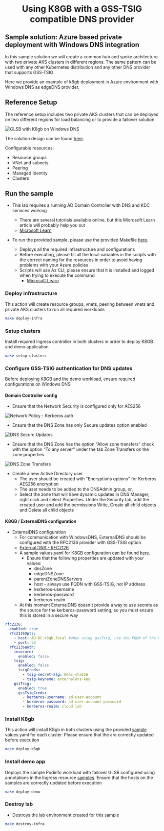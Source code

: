 <h1 align="center" style="margin-top: 0;">Using K8GB with a GSS-TSIG compatible DNS provider</h1>

## Sample solution: Azure based private deployment with Windows DNS integration

In this sample solution we will create a common hub and spoke architecture with two private AKS clusters in different regions. The same pattern can be used with any other Kubernetes distribution and any other DNS provider that supports GSS-TSIG.

Here we provide an example of k8gb deployment in Azure environment with Windows DNS as edgeDNS provider.

## Reference Setup

The reference setup includes two private AKS clusters that can be deployed on two different regions for load balancing or to provide a failover solution.

![GLSB with K8gb on Windows DNS](/docs/examples/windowsdns/images/k8gb_solution.png?raw=true "GLSB with K8gb on Windows DNS")

The solution design can be found [here](https://github.com/k8gb-io/k8gb/tree/master/docs/examples/windowsdns/).

Configurable resources:

* Resource groups
* VNet and subnets
* Peering
* Managed Identity
* Clusters

## Run the sample

* This lab requires a running AD Domain Controller with DNS and KDC services working
    * There are several tutorials available online, but this Microsoft Learn article will probably help you out 
    * [Microsoft Learn](https://learn.microsoft.com/en-us/windows-server/identity/ad-ds/deploy/install-active-directory-domain-services--level-100- "Install Active Directory")

* To run the provided sample, please use the provided Makefile [here](https://github.com/k8gb-io/k8gb/tree/master/docs/examples/windowsdns/).
    * Deploys all the required infrastructure and configurations
    * Before executing, please fill all the local variables in the scripts with the correct naming for the resources in order to avoid having problems with your Azure policies
    * Scripts will use Az CLI, please ensure that it is installed and logged when trying to execute the command
        * [Microsoft Learn](https://learn.microsoft.com/en-us/cli/azure/install-azure-cli "Install Az CLI")

### Deploy infrastructure

This action will create resource groups, vnets, peering between vnets and private AKS clusters to run all required workloads

```sh
make deploy-infra
```

### Setup clusters

Install required Ingress controller in both clusters in order to deploy K8GB and demo application

```sh
make setup-clusters
```

### Configure GSS-TSIG authentication for DNS updates

Before deploying K8GB and the demo workload, ensure required configurations on Windows DNS

#### Domain Controller config

* Ensure that the Network Security is configured only for AES256

![Network Policy - Kerberos auth](/docs/examples/windowsdns/images/LocalSecuryPolicyNetworkKerberos.png?raw=true "Network Policy - Kerberos auth")

* Ensure that the DNS Zone has only Secure updates option enabled

![DNS Secure Updates](/docs/examples/windowsdns/images/DNSSecureUpdates.png "DNS Secure Updates")

* Ensure that the DNS Zone has the option "Allow zone transfers" check with the option "To any server" under the tab Zone Transfers on the zone properties

![DNS Zone Transfers](/docs/examples/windowsdns/images/DNSZoneTransfers.png "DNS Zone Transfers")

* Create a new Active Directory user
    * The user should be created with "Encryptions options" for Kerberos AES256 encryption
    * The user needs to be added to the DNSAdmin group, or,
    * Select the zone that will have dynamic updates in DNS Manager, right click and select Properties. Under the Security tab, add the created user and add the permissions Write, Create all child objects and Delete all child objects

#### K8GB / ExternalDNS configuration

* ExternalDNS configuration
    * For communication with WindowsDNS, ExternalDNS should be configured with the RFC2136 provider with GSS-TSIG option
    * [External DNS - RFC2126](https://github.com/kubernetes-sigs/external-dns/blob/master/docs/tutorials/rfc2136.md "RFC2136 documentation")
    * A sample values.yaml for K8GB configuration can be found [here](https://github.com/k8gb-io/k8gb/tree/master/docs/examples/windowsdns/k8gb/).
        * Ensure that the following properties are updated with your values:
            * dnsZone
            * edgeDNSZone
            * parentZoneDNSServers
            * host - always use FQDN with GSS-TSIG, not IP address
            * kerberos-username
            * kerberos-password
            * kerberos-realm
    * At this moment ExternalDNS doesn't provide a way to use secrets as the source for the kerberos-password setting, so you must ensure this is stored in a secure way

```yaml
rfc2136:
  enabled: true
  rfc2136Opts:
    - host: AD-DC.k8gb.local #when using gssTsig, use the FQDN of the host, not an IP
    - port: 53
  rfc2136auth:
    insecure: 
      enabled: false
    tsig:
      enabled: false
      tsigCreds:
        - tsig-secret-alg: hmac-sha256
        - tsig-keyname: externaldns-key
    gssTsig:
      enabled: true
      gssTsigCreds:
        - kerberos-username: ad-user-account
        - kerberos-password: ad-user-account-password
        - kerberos-realm: cloud.lab
```

### Install K8gb

This action will install K8gb in both clusters using the provided [sample](https://github.com/k8gb-io/k8gb/tree/master/docs/examples/windowsdns/k8gb/) values.yaml for each cluster. Please ensure that the are correctly updated before execution

```sh
make deploy-k8gb
```

### Install demo app

Deploys the sample Podinfo workload with failover GLSB configured using annotations in the Ingress resource [samples](https://github.com/k8gb-io/k8gb/tree/master/docs/examples/windowsdns/demo/).
Ensure that the hosts on the samples are correctly updated before execution

```sh
make deploy-demo
```

### Destroy lab

* Destroys the lab environment created for this sample

```sh
make destroy-infra
```
